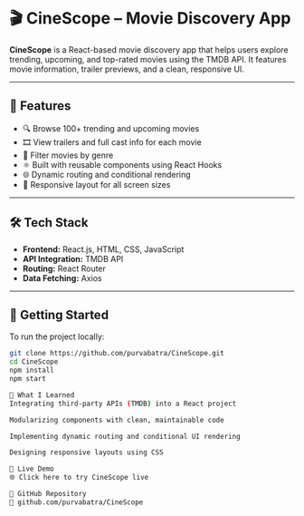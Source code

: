 # 🎬 CineScope – Movie Discovery App

**CineScope** is a React-based movie discovery app that helps users explore trending, upcoming, and top-rated movies using the TMDB API. It features movie information, trailer previews, and a clean, responsive UI.

---

## 🚀 Features

- 🔍 Browse 100+ trending and upcoming movies  
- 🎞️ View trailers and full cast info for each movie  
- 🎯 Filter movies by genre  
- ⚛️ Built with reusable components using React Hooks  
- 🌐 Dynamic routing and conditional rendering  
- 📱 Responsive layout for all screen sizes

---

## 🛠 Tech Stack

- **Frontend:** React.js, HTML, CSS, JavaScript  
- **API Integration:** TMDB API  
- **Routing:** React Router  
- **Data Fetching:** Axios

---

## 📌 Getting Started

To run the project locally:

```bash
git clone https://github.com/purvabatra/CineScope.git
cd CineScope
npm install
npm start

🧠 What I Learned
Integrating third-party APIs (TMDB) into a React project

Modularizing components with clean, maintainable code

Implementing dynamic routing and conditional UI rendering

Designing responsive layouts using CSS

🔗 Live Demo
🌐 Click here to try CineScope live

📂 GitHub Repository
🔗 github.com/purvabatra/CineScope


